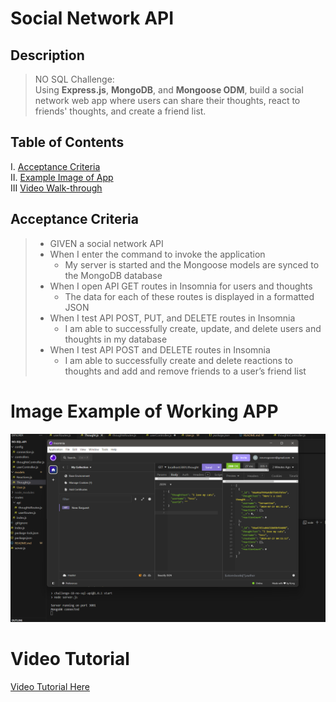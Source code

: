 # Social Network API

## Description
> NO SQL Challenge: <br>
> Using **Express.js**, **MongoDB**, and **Mongoose ODM**, build a social network web app where users can share their thoughts, react to friends' thoughts, and create a friend list.

## Table of Contents
I. [Acceptance Criteria](#acceptance-criteria) <br>
II. [Example Image of App](#image-example-of-working-app) <br>
III [Video Walk-through](#video-tutorial) <br>

## Acceptance Criteria
> - GIVEN a social network API
> - When I enter the command to invoke the application
>   - My server is started and the Mongoose models are synced to the MongoDB database
> - When I open API GET routes in Insomnia for users and thoughts
>   - The data for each of these routes is displayed in a formatted JSON
> - When I test API POST, PUT, and DELETE routes in Insomnia
>   - I am able to successfully create, update, and delete users and thoughts in my database
> - When I test API POST and DELETE routes in Insomnia
>   - I am able to successfully create and delete reactions to thoughts and add and remove friends to a user’s friend list

# Image Example of Working APP
![image of insomnia](images/no-sql.png)


# Video Tutorial
[Video Tutorial Here](https://app.screencastify.com/v3/watch/pXo0tK16TW9dLGTq4Ll6)